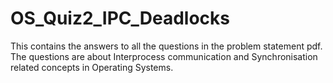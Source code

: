 # OS_Quiz2_IPC_Deadlocks

This contains the answers to all the questions in the problem statement pdf. The questions are about Interprocess communication and Synchronisation related concepts in Operating Systems.

